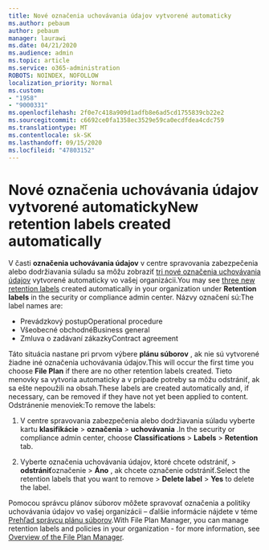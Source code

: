 ```yaml
---
title: Nové označenia uchovávania údajov vytvorené automaticky
ms.author: pebaum
author: pebaum
manager: laurawi
ms.date: 04/21/2020
ms.audience: admin
ms.topic: article
ms.service: o365-administration
ROBOTS: NOINDEX, NOFOLLOW
localization_priority: Normal
ms.custom:
- "1958"
- "9000331"
ms.openlocfilehash: 2f0e7c418a909d1adfb8e6ad5cd1755839cb22e2
ms.sourcegitcommit: c6692ce0fa1358ec3529e59ca0ecdfdea4cdc759
ms.translationtype: MT
ms.contentlocale: sk-SK
ms.lasthandoff: 09/15/2020
ms.locfileid: "47803152"
---
```

# <a name="new-retention-labels-created-automatically"></a><span data-ttu-id="5a248-102">Nové označenia uchovávania údajov vytvorené automaticky</span><span class="sxs-lookup"><span data-stu-id="5a248-102">New retention labels created automatically</span></span>

<span data-ttu-id="5a248-103">V časti **označenia uchovávania údajov** v centre spravovania zabezpečenia alebo dodržiavania súladu sa môžu zobraziť [tri nové označenia uchovávania údajov](https://docs.microsoft.com/microsoft-365/compliance/file-plan-manager) vytvorené automaticky vo vašej organizácii.</span><span class="sxs-lookup"><span data-stu-id="5a248-103">You may see [three new retention labels](https://docs.microsoft.com/microsoft-365/compliance/file-plan-manager) created automatically in your organization under **Retention labels** in the security or compliance admin center.</span></span> <span data-ttu-id="5a248-104">Názvy označení sú:</span><span class="sxs-lookup"><span data-stu-id="5a248-104">The label names are:</span></span>

- <span data-ttu-id="5a248-105">Prevádzkový postup</span><span class="sxs-lookup"><span data-stu-id="5a248-105">Operational procedure</span></span>
- <span data-ttu-id="5a248-106">Všeobecné obchodné</span><span class="sxs-lookup"><span data-stu-id="5a248-106">Business general</span></span>
- <span data-ttu-id="5a248-107">Zmluva o zadávaní zákazky</span><span class="sxs-lookup"><span data-stu-id="5a248-107">Contract agreement</span></span>

<span data-ttu-id="5a248-108">Táto situácia nastane pri prvom výbere **plánu súborov** , ak nie sú vytvorené žiadne iné označenia uchovávania údajov.</span><span class="sxs-lookup"><span data-stu-id="5a248-108">This will occur the first time you choose **File Plan** if there are no other retention labels created.</span></span> <span data-ttu-id="5a248-109">Tieto menovky sa vytvoria automaticky a v prípade potreby sa môžu odstrániť, ak sa ešte nepoužili na obsah.</span><span class="sxs-lookup"><span data-stu-id="5a248-109">These labels are created automatically and, if necessary, can be removed if they have not yet been applied to content.</span></span> <span data-ttu-id="5a248-110">Odstránenie menoviek:</span><span class="sxs-lookup"><span data-stu-id="5a248-110">To remove the labels:</span></span>

1. <span data-ttu-id="5a248-111">V centre spravovania zabezpečenia alebo dodržiavania súladu vyberte kartu **klasifikácie**  >  **označenia**  >  **uchovávania** .</span><span class="sxs-lookup"><span data-stu-id="5a248-111">In the security or compliance admin center, choose **Classifications** > **Labels** > **Retention** tab.</span></span>

1. <span data-ttu-id="5a248-112">Vyberte označenia uchovávania údajov, ktoré chcete odstrániť, > **odstrániť**označenie  >  **Áno** , ak chcete označenie odstrániť.</span><span class="sxs-lookup"><span data-stu-id="5a248-112">Select the retention labels that you want to remove > **Delete label** > **Yes** to delete the label.</span></span>

<span data-ttu-id="5a248-113">Pomocou správcu plánov súborov môžete spravovať označenia a politiky uchovávania údajov vo vašej organizácii – ďalšie informácie nájdete v téme [Prehľad správcu plánu súborov](https://docs.microsoft.com/microsoft-365/compliance/file-plan-manager).</span><span class="sxs-lookup"><span data-stu-id="5a248-113">With File Plan Manager, you can manage retention labels and policies in your organization - for more information, see [Overview of the File Plan Manager](https://docs.microsoft.com/microsoft-365/compliance/file-plan-manager).</span></span>